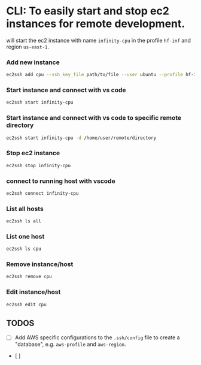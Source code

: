 # CLI: To easily start and stop ec2 instances for remote development. 



will start the ec2 instance with name `infinity-cpu` in the profile `hf-inf` and region `us-east-1`.

### Add new instance

```bash
ec2ssh add cpu --ssh_key_file path/to/file --user ubuntu --profile hf-inf --region us-east-1
```

### Start instance and connect with vs code

```bash
ec2ssh start infinity-cpu
```

### Start instance and connect with vs code to specific remote directory

```bash
ec2ssh start infinity-cpu -d /home/user/remote/directory
```


### Stop ec2 instance

```bash
ec2ssh stop infinity-cpu
```


### connect to running host with vscode

```bash
ec2ssh connect infinity-cpu
```


### List all hosts 

```bash
ec2ssh ls all
```

### List one host 

```bash
ec2ssh ls cpu
```

### Remove instance/host

```bash
ec2ssh remove cpu
```

### Edit instance/host

```bash
ec2ssh edit cpu
```



## TODOS

- [ ] Add AWS specific configurations to the `.ssh/config` file to create a "database", e.g. `aws-profile` and `aws-region`.
- [ ] 